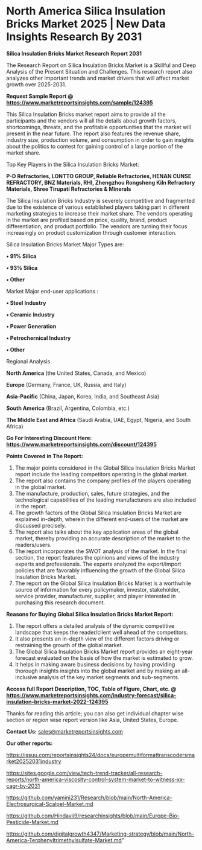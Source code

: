 # North America Silica Insulation Bricks Market 2025 | New Data Insights Research By 2031

<strong>Silica Insulation Bricks Market Research Report 2031</strong>

The Research Report on Silica Insulation Bricks Market is a Skillful and Deep Analysis of the Present Situation and Challenges. This research report also analyzes other important trends and market drivers that will affect market growth over 2025-2031.

<strong>Request Sample Report @ <a href=https://www.marketreportsinsights.com/sample/124395>https://www.marketreportsinsights.com/sample/124395</a></strong>

This Silica Insulation Bricks market report aims to provide all the participants and the vendors will all the details about growth factors, shortcomings, threats, and the profitable opportunities that the market will present in the near future. The report also features the revenue share, industry size, production volume, and consumption in order to gain insights about the politics to contest for gaining control of a large portion of the market share.

Top Key Players in the Silica Insulation Bricks Market:

<strong>P-D Refractories, LONTTO GROUP, Reliable Refractories, HENAN CUNSE REFRACTORY, BNZ Materials, RHI, Zhengzhou Rongsheng Kiln Refractory Materials, Shree Tirupati Refractories & Minerals</strong>

The Silica Insulation Bricks Industry is severely competitive and fragmented due to the existence of various established players taking part in different marketing strategies to increase their market share. The vendors operating in the market are profiled based on price, quality, brand, product differentiation, and product portfolio. The vendors are turning their focus increasingly on product customization through customer interaction.

Silica Insulation Bricks Market Major Types are:

<strong>• 91% Silica

• 93% Silica

• Other</strong>

Market Major end-user applications :

<strong>• Steel Industry

• Ceramic Industry

• Power Generation

• Petrochernical Industry

• Other</strong>

Regional Analysis

</u><strong><b>North America</b></strong> (the United States, Canada, and Mexico)

<strong><b>Europe </b></strong>(Germany, France, UK, Russia, and Italy)

<strong><b>Asia-Pacific</b></strong> (China, Japan, Korea, India, and Southeast Asia)

<strong><b>South America</b></strong> (Brazil, Argentina, Colombia, etc.)

<strong><b>The Middle East and Africa</b></strong> (Saudi Arabia, UAE, Egypt, Nigeria, and South Africa)

<strong>Go For Interesting Discount Here: <a href=https://www.marketreportsinsights.com/discount/124395>https://www.marketreportsinsights.com/discount/124395</a></strong>

<strong>Points Covered in The Report:</strong>
<ol>
  <li>The major points considered in the Global Silica Insulation Bricks Market report include the leading competitors operating in the global market.</li>
  <li>The report also contains the company profiles of the players operating in the global market.</li>
  <li>The manufacture, production, sales, future strategies, and the technological capabilities of the leading manufacturers are also included in the report.</li>
  <li>The growth factors of the Global Silica Insulation Bricks Market are explained in-depth, wherein the different end-users of the market are discussed precisely.</li>
  <li>The report also talks about the key application areas of the global market, thereby providing an accurate description of the market to the readers/users.</li>
  <li>The report incorporates the SWOT analysis of the market. In the final section, the report features the opinions and views of the industry experts and professionals. The experts analyzed the export/import policies that are favorably influencing the growth of the Global Silica Insulation Bricks Market.</li>
  <li>The report on the Global Silica Insulation Bricks Market is a worthwhile source of information for every policymaker, investor, stakeholder, service provider, manufacturer, supplier, and player interested in purchasing this research document.</li>
</ol>
<strong>Reasons for Buying Global Silica Insulation Bricks Market Report:</strong>

<ol>
  <li>The report offers a detailed analysis of the dynamic competitive landscape that keeps the reader/client well ahead of the competitors.</li>
  <li>It also presents an in-depth view of the different factors driving or restraining the growth of the global market.</li>
  <li>The Global Silica Insulation Bricks Market report provides an eight-year forecast evaluated on the basis of how the market is estimated to grow.</li>
  <li>It helps in making aware business decisions by having providing thorough insights insights into the global market and by making an all-inclusive analysis of the key market segments and sub-segments.</li>
</ol>
<strong>Access full Report Description, TOC, Table of Figure, Chart, etc. @ <a href=https://www.marketreportsinsights.com/industry-forecast/silica-insulation-bricks-market-2022-124395>https://www.marketreportsinsights.com/industry-forecast/silica-insulation-bricks-market-2022-124395</a></strong>


Thanks for reading this article; you can also get individual chapter wise section or region wise report version like Asia, United States, Europe.

<strong>Contact Us:</strong>
sales@marketreportsinsights.com

<strong>Our other reports:</strong>

<a href=https://issuu.com/reportsinsights24/docs/europemultiformattranscodersmarket20252031industry>https://issuu.com/reportsinsights24/docs/europemultiformattranscodersmarket20252031industry</a>

<a href=https://sites.google.com/view/tech-trend-tracker/all-research-reports/north-america-viscosity-control-system-market-to-witness-xx-cagr-by-2031>https://sites.google.com/view/tech-trend-tracker/all-research-reports/north-america-viscosity-control-system-market-to-witness-xx-cagr-by-2031</a>

<a href=https://github.com/yamini231/Research/blob/main/North-America-Electrosurgical-Scalpel-Market.md>https://github.com/yamini231/Research/blob/main/North-America-Electrosurgical-Scalpel-Market.md</a>

<a href=https://github.com/Hindavii9/researchinsights/blob/main/Europe-Bio-Pesticide-Market.md>https://github.com/Hindavii9/researchinsights/blob/main/Europe-Bio-Pesticide-Market.md</a>

<a href=https://github.com/digitalgrowth4347/Marketing-strategy/blob/main/North-America-Terphenyltrimethylsulfate-Market.md>https://github.com/digitalgrowth4347/Marketing-strategy/blob/main/North-America-Terphenyltrimethylsulfate-Market.md</a>"

